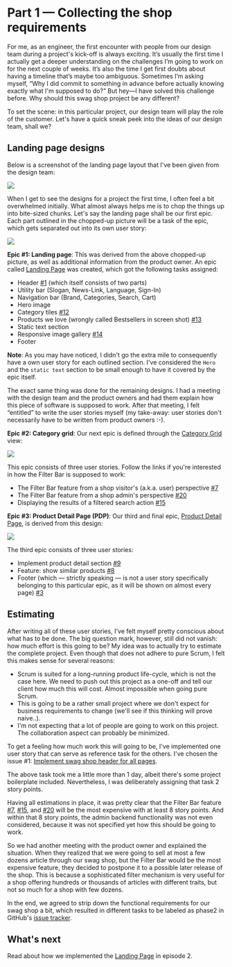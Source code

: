# Part 1 &mdash; Collecting the shop requirements

For me, as an engineer, the first encounter with people from our design team during a project's kick-off is always exciting. It’s usually the first time I actually get a deeper understanding on the challenges I’m going to work on for the next couple of weeks. It’s also the time I get first doubts about having a timeline that’s maybe too ambiguous. Sometimes I’m asking myself, “Why I did commit to something in advance before actually knowing exactly what I'm supposed to do?” But hey—I have solved this challenge before. Why should this swag shop project be any different?

To set the scene: in this particular project, our design team will play the role of the customer. Let's have a quick sneak peek into the ideas of our design team, shall we?

## Landing page designs
Below is a screenshot of the landing page layout that I've been given from the design team:

![](https://user-images.githubusercontent.com/1733229/33711844-b2fffe6c-db45-11e7-9a23-bbab24396004.png)

When I get to see the designs for a project the first time, I often feel a bit overwhelmed initially. What almost always helps me is to chop the things up into bite-sized chunks. Let's say the landing page shall be our first epic. Each part outlined in the chopped-up picture will be a task of the epic, which gets separated out into its own user story:

![](https://user-images.githubusercontent.com/1733229/33712085-794fd970-db46-11e7-9c57-60fff1d69f4b.jpg)

**Epic #1: Landing page**: This was derived from the above chopped-up picture, as well as additional information from the product owner. An epic called [Landing Page](https://github.com/reactioncommerce/reaction-swag-shop/issues/2) was created, which got the following tasks assigned:

- Header [#1](https://github.com/reactioncommerce/reaction-swag-shop/issues/1) (which itself consists of two parts)
 - Utility bar (Slogan, News-Link, Language, Sign-In)
 - Navigation bar (Brand, Categories, Search, Cart)
- Hero image
- Category tiles [#12](https://github.com/reactioncommerce/reaction-swag-shop/issues/12)
- Products we love (wrongly called Bestsellers in screen shot) [#13](https://github.com/reactioncommerce/reaction-swag-shop/issues/13)
- Static text section
- Responsive image gallery [#14](https://github.com/reactioncommerce/reaction-swag-shop/issues/14)
- Footer

**Note**: As you may have noticed, I didn't go the extra mile to consequently have a own user story for each outlined section. I've considered the `Hero` and the `static text` section to be small enough to have it covered by the epic itself.

The exact same thing was done for the remaining designs. I had a meeting with the design team and the product owners and had them explain how this piece of software is supposed to work. After that meeting, I felt “entitled” to write the user stories myself (my take-away: user stories don't necessarily have to be written from product owners :-).

**Epic #2: Category grid**: Our next epic is defined through the [Category Grid](https://github.com/reactioncommerce/reaction-swag-shop/issues/6) view:

![](https://user-images.githubusercontent.com/1733229/33216840-de11e922-d135-11e7-9afa-ef7fae915131.jpg)

This epic consists of three user stories. Follow the links if you're interested in how the Filter Bar is supposed to work:

- The Filter Bar feature from a shop visitor's (a.k.a. user) perspective [#7](https://github.com/reactioncommerce/reaction-swag-shop/issues/7)
- The Filter Bar feature from a shop admin's perspective [#20](https://github.com/reactioncommerce/reaction-swag-shop/issues/20)
- Displaying the results of a filtered search action [#15](https://github.com/reactioncommerce/reaction-swag-shop/issues/15)

**Epic #3: Product Detail Page (PDP)**: Our third and final epic, [Product Detail Page](https://github.com/reactioncommerce/reaction-swag-shop/issues/5), is derived from this design:

![](https://user-images.githubusercontent.com/1733229/33169183-f2b34bb6-d043-11e7-80d4-4df55c510ce8.jpg)

The third epic consists of three user stories:

- Implement product detail section [#9](https://github.com/reactioncommerce/reaction-swag-shop/issues/9)
- Feature: show similar products [#8](https://github.com/reactioncommerce/reaction-swag-shop/issues/8)
- Footer (which — strictly speaking — is not a user story specifically belonging to this particular epic, as it will be shown on almost every page) [#3](https://github.com/reactioncommerce/reaction-swag-shop/issues/3)

## Estimating

After writing all of these user stories, I've felt myself pretty conscious about what has to be done. The big question mark, however, still did not vanish: how much effort is this going to be? My idea was to actually try to estimate the complete project. Even though that does not adhere to pure Scrum, I felt this makes sense for several reasons:

- Scrum is suited for a long-running product life-cycle, which is not the case here. We need to push out this project as a one-off and tell our client how much this will cost. Almost impossible when going pure Scrum.
- This is going to be a rather small project where we don't expect for business requirements to change (we'll see if this thinking will prove naive..).
- I'm not expecting that a lot of people are going to work on this project. The collaboration aspect can probably be minimized.

To get a feeling how much work this will going to be, I've implemented one user story that can serve as reference task for the others. I've chosen the issue #1: [Implement swag shop header for all pages](https://github.com/reactioncommerce/reaction-swag-shop/issues/1).

The above task took me a little more than 1 day, albeit there's some project boilerplate included. Nevertheless, I was deliberately assigning that task 2 story points.

Having all estimations in place, it was pretty clear that the Filter Bar feature [#7](https://github.com/reactioncommerce/reaction-swag-shop/issues/7), [#15](https://github.com/reactioncommerce/reaction-swag-shop/issues/15), and [#20](https://github.com/reactioncommerce/reaction-swag-shop/issues/20) will be the most expensive with at least 8 story points. And within that 8 story points, the admin backend functionality was not even considered, because it was not specified yet how this should be going to work.

So we had another meeting with the product owner and explained the situation. When they realized that we were going to sell at most a few dozens article through our swag shop, but the Filter Bar would be the most expensive feature, they decided to postpone it to a possible later release of the shop. This is because a sophisticated filter mechanism is very useful for a shop offering hundreds or thousands of articles with different traits, but not so much for a shop with few dozens.

In the end, we agreed to strip down the functional requirements for our swag shop a bit, which resulted in different tasks to be labeled as phase2 in GitHub's [issue tracker](https://github.com/reactioncommerce/reaction-swag-shop/issues).

## What's next
Read about how we implemented the [Landing Page](https://blog.reactioncommerce.com/building-launching-a-swag-shop-part-2/) in episode 2.
